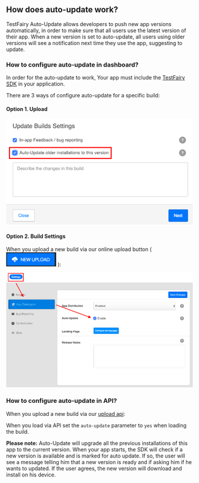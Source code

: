 ## How does auto-update work?
TestFairy Auto-Update allows developers to push new app versions automatically, in order to make sure that all users use the latest version of their app. When a new version is set to auto-update, all users using older versions will see a notification next time they use the app, suggesting to update.

### How to configure auto-update in dashboard?
In order for the auto-update to work, Your app must include the [TestFairy SDK](https://docs.testfairy.com/SDK/Adding_The_SDK_To_Your_App.html) in your application.

There are 3 ways of configure auto-update for a specific build:

#### Option 1. Upload 

![TestFairy build settings ](/img/auto-update-img2.png)

#### Option 2. Build Settings

When you upload a new build via our online upload button ( ![](/img/new-upload-icon.png) ):

![TestFairy build settings ](/img/auto-update-img1.png)

### How to configure auto-update in API?

When you upload a new build via our [upload api](https://docs.testfairy.com/API/Upload_API.html):

   When you load via API set the `auto-update` parameter to `yes` when loading the build.




**Please note:** Auto-Update will upgrade all the previous installations of this app to the current version. 
When your app starts, the SDK will check if a new version is available and is marked for auto update.
If so, the user will see a message telling him that a new version is ready and if asking him if he wants to updated.
If the user agrees, the new version will download and install on his device. 
